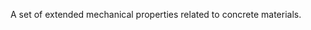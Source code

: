 A set of extended mechanical properties related to concrete materials.

<!-- end of short definition -->

